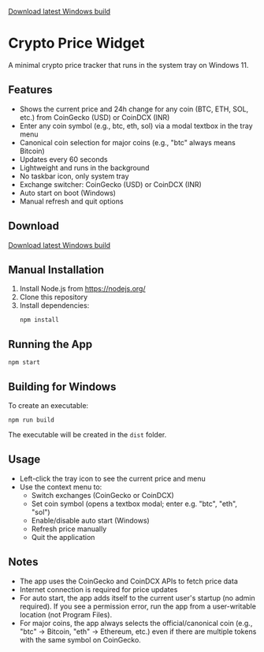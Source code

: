 [Download latest Windows build](https://github.com/funyug/crypto-price-widget/releases/tag/v1.0.5)

# Crypto Price Widget

A minimal crypto price tracker that runs in the system tray on Windows 11.

## Features

- Shows the current price and 24h change for any coin (BTC, ETH, SOL, etc.) from CoinGecko (USD) or CoinDCX (INR)
- Enter any coin symbol (e.g., btc, eth, sol) via a modal textbox in the tray menu
- Canonical coin selection for major coins (e.g., "btc" always means Bitcoin)
- Updates every 60 seconds
- Lightweight and runs in the background
- No taskbar icon, only system tray
- Exchange switcher: CoinGecko (USD) or CoinDCX (INR)
- Auto start on boot (Windows)
- Manual refresh and quit options

## Download

[Download latest Windows build](https://github.com/funyug/crypto-price-widget/releases/latest)

## Manual Installation

1. Install Node.js from https://nodejs.org/
2. Clone this repository
3. Install dependencies:
   ```
   npm install
   ```

## Running the App

```
npm start
```

## Building for Windows

To create an executable:

```
npm run build
```

The executable will be created in the `dist` folder.

## Usage

- Left-click the tray icon to see the current price and menu
- Use the context menu to:
  - Switch exchanges (CoinGecko or CoinDCX)
  - Set coin symbol (opens a textbox modal; enter e.g. "btc", "eth", "sol")
  - Enable/disable auto start (Windows)
  - Refresh price manually
  - Quit the application

## Notes

- The app uses the CoinGecko and CoinDCX APIs to fetch price data
- Internet connection is required for price updates
- For auto start, the app adds itself to the current user's startup (no admin required). If you see a permission error, run the app from a user-writable location (not Program Files).
- For major coins, the app always selects the official/canonical coin (e.g., "btc" → Bitcoin, "eth" → Ethereum, etc.) even if there are multiple tokens with the same symbol on CoinGecko.

